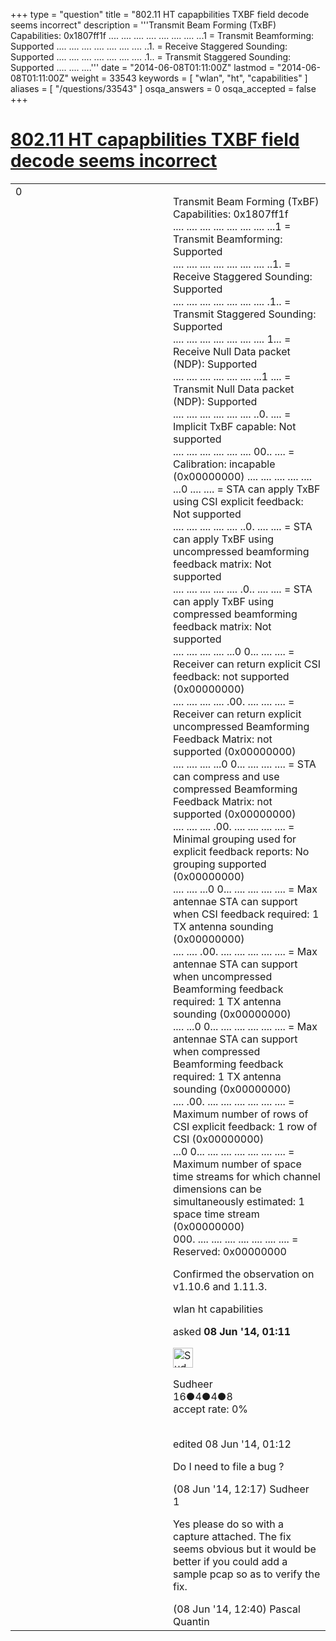 +++
type = "question"
title = "802.11 HT capapbilities TXBF field decode seems incorrect"
description = '''Transmit Beam Forming (TxBF) Capabilities: 0x1807ff1f .... .... .... .... .... .... .... ...1 = Transmit Beamforming: Supported .... .... .... .... .... .... .... ..1. = Receive Staggered Sounding: Supported .... .... .... .... .... .... .... .1.. = Transmit Staggered Sounding: Supported .... .... ....'''
date = "2014-06-08T01:11:00Z"
lastmod = "2014-06-08T01:11:00Z"
weight = 33543
keywords = [ "wlan", "ht", "capabilities" ]
aliases = [ "/questions/33543" ]
osqa_answers = 0
osqa_accepted = false
+++

<div class="headNormal">

# [802.11 HT capapbilities TXBF field decode seems incorrect](/questions/33543/80211-ht-capapbilities-txbf-field-decode-seems-incorrect)

</div>

<div id="main-body">

<div id="askform">

<table id="question-table" style="width:100%;"><colgroup><col style="width: 50%" /><col style="width: 50%" /></colgroup><tbody><tr class="odd"><td style="width: 30px; vertical-align: top"><div class="vote-buttons"><div id="post-33543-score" class="post-score" title="current number of votes">0</div><div id="favorite-count" class="favorite-count"></div></div></td><td><div id="item-right"><div class="question-body"><p>Transmit Beam Forming (TxBF) Capabilities: 0x1807ff1f<br />
.... .... .... .... .... .... .... ...1 = Transmit Beamforming: Supported<br />
.... .... .... .... .... .... .... ..1. = Receive Staggered Sounding: Supported<br />
.... .... .... .... .... .... .... .1.. = Transmit Staggered Sounding: Supported<br />
.... .... .... .... .... .... .... 1... = Receive Null Data packet (NDP): Supported<br />
.... .... .... .... .... .... ...1 .... = Transmit Null Data packet (NDP): Supported<br />
.... .... .... .... .... .... ..0. .... = Implicit TxBF capable: Not supported<br />
.... .... .... .... .... .... 00.. .... = Calibration: incapable (0x00000000) .... .... .... .... .... ...0 .... .... = STA can apply TxBF using CSI explicit feedback: Not supported<br />
.... .... .... .... .... ..0. .... .... = STA can apply TxBF using uncompressed beamforming feedback matrix: Not supported<br />
.... .... .... .... .... .0.. .... .... = STA can apply TxBF using compressed beamforming feedback matrix: Not supported<br />
.... .... .... .... ...0 0... .... .... = Receiver can return explicit CSI feedback: not supported (0x00000000)<br />
.... .... .... .... .00. .... .... .... = Receiver can return explicit uncompressed Beamforming Feedback Matrix: not supported (0x00000000)<br />
.... .... .... ...0 0... .... .... .... = STA can compress and use compressed Beamforming Feedback Matrix: not supported (0x00000000)<br />
.... .... .... .00. .... .... .... .... = Minimal grouping used for explicit feedback reports: No grouping supported (0x00000000)<br />
.... .... ...0 0... .... .... .... .... = Max antennae STA can support when CSI feedback required: 1 TX antenna sounding (0x00000000)<br />
.... .... .00. .... .... .... .... .... = Max antennae STA can support when uncompressed Beamforming feedback required: 1 TX antenna sounding (0x00000000)<br />
.... ...0 0... .... .... .... .... .... = Max antennae STA can support when compressed Beamforming feedback required: 1 TX antenna sounding (0x00000000)<br />
.... .00. .... .... .... .... .... .... = Maximum number of rows of CSI explicit feedback: 1 row of CSI (0x00000000)<br />
...0 0... .... .... .... .... .... .... = Maximum number of space time streams for which channel dimensions can be simultaneously estimated: 1 space time stream (0x00000000)<br />
000. .... .... .... .... .... .... .... = Reserved: 0x00000000</p><p>Confirmed the observation on v1.10.6 and 1.11.3.</p></div><div id="question-tags" class="tags-container tags">wlan ht capabilities</div><div id="question-controls" class="post-controls"></div><div class="post-update-info-container"><div class="post-update-info post-update-info-user"><p>asked <strong>08 Jun '14, 01:11</strong></p><img src="https://secure.gravatar.com/avatar/43e2d9c38f7fe55143e0606580e503bf?s=32&amp;d=identicon&amp;r=g" class="gravatar" width="32" height="32" alt="Sudheer&#39;s gravatar image" /><p>Sudheer<br />
<span class="score" title="16 reputation points">16</span><span title="4 badges"><span class="badge1">●</span><span class="badgecount">4</span></span><span title="4 badges"><span class="silver">●</span><span class="badgecount">4</span></span><span title="8 badges"><span class="bronze">●</span><span class="badgecount">8</span></span><br />
<span class="accept_rate" title="Rate of the user&#39;s accepted answers">accept rate:</span> <span title="Sudheer has no accepted answers">0%</span> </br></br></p></div><div class="post-update-info post-update-info-edited"><p>edited 08 Jun '14, 01:12</p></div></div><div id="comments-container-33543" class="comments-container"><span id="33555"></span><div id="comment-33555" class="comment"><div id="post-33555-score" class="comment-score"></div><div class="comment-text"><p>Do I need to file a bug ?</p></div><div id="comment-33555-info" class="comment-info"><span class="comment-age">(08 Jun '14, 12:17)</span> Sudheer</div></div><span id="33556"></span><div id="comment-33556" class="comment"><div id="post-33556-score" class="comment-score">1</div><div class="comment-text"><p>Yes please do so with a capture attached. The fix seems obvious but it would be better if you could add a sample pcap so as to verify the fix.</p></div><div id="comment-33556-info" class="comment-info"><span class="comment-age">(08 Jun '14, 12:40)</span> Pascal Quantin</div></div></div><div id="comment-tools-33543" class="comment-tools"></div><div class="clear"></div><div id="comment-33543-form-container" class="comment-form-container"></div><div class="clear"></div></div></td></tr></tbody></table>

</div>

</div>

